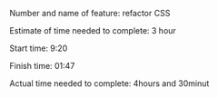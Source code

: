 Number and name of feature: refactor CSS

Estimate of time needed to complete: 3 hour

Start time: 9:20

Finish time: 01:47

Actual time needed to complete: 4hours and 30minut